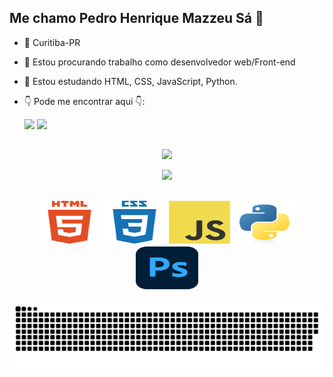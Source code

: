 ## Me chamo Pedro Henrique Mazzeu Sá 🤝

- 📍 Curitiba-PR
- 🔭 Estou procurando trabalho como desenvolvedor web/Front-end
- 🌱 Estou estudando HTML, CSS, JavaScript, Python.
- 👇 Pode me encontrar aqui 👇:
  
  <div>
    <a href="mailto:pedrohenriquemazzeus@gmail.com" target="_blank"><img src="https://img.shields.io/badge/-Email-000?style=for-the-badge&logo=microsoft-outlook&logoColor=65D37E&color:65D37E"></a>
    <a href="https://www.linkedin.com/in/pedro-henrique-mazzeu-sá-486376220" target="_blank"><img src="https://img.shields.io/badge/-LinkedIn-000?style=for-the-badge&logo=linkedin&logoColor=65D37E&color:65D37E"></a>
  </div>
##
<p align="center">
  <picture>
    <source
      srcset="https://github-readme-stats.vercel.app/api?username=PedroMazzeu&show_icons=true&theme=dark&title_color=0500FF&icon_color=0500FF&border_color=0500FF&cache_seconds=1800&card_width=450"
      media="(prefers-color-scheme: dark)"/>
    <source
      srcset="https://github-readme-stats.vercel.app/api?username=PedroMazzeu&show_icons=true&title_color=0500FF&icon_color=0500FF&border_color=0500FF&cache_seconds=1800&card_width=450"
      media="(prefers-color-scheme: light), (prefers-color-scheme: no-preference)"/>
    <img src="https://github-readme-stats.vercel.app/api?username=PedroMazzeu&show_icons=true&title_color=0500FF&icon_color=0500FF&border_color=0500FF&cache_seconds=1800&card_width=450" />
  </picture>
</p>

<p align="center">
  <picture>
    <source
      srcset="https://github-readme-stats.vercel.app/api/top-langs/?username=PedroMazzeu&layout=compact&theme=dark&title_color=0500FF&border_color=0500FF&cache_seconds=1800&card_width=450&card_height=180"
      media="(prefers-color-scheme: dark)"/>
    <source
      srcset="https://github-readme-stats.vercel.app/api/top-langs/?username=PedroMazzeu&layout=compact&title_color=0500FF&border_color=0500FF&cache_seconds=1800&card_width=450&card_height=180"
      media="(prefers-color-scheme: light), (prefers-color-scheme: no-preference)"/>
    <img src="https://github-readme-stats.vercel.app/api/top-langs/?username=PedroMazzeu&layout=compact&title_color=0500FF&border_color=0500FF&cache_seconds=1800&card_width=450&card_height=180" />
  </picture>
</p>

##

<p align="center">
  <img alt="pedro-html" height="70" width="100" src="https://github.com/devicons/devicon/blob/master/icons/html5/html5-plain-wordmark.svg">
  <img alt="pedro-css" height="70" width="100" src="https://github.com/devicons/devicon/blob/master/icons/css3/css3-plain-wordmark.svg">
  <img alt="pedro-JS" height="70" width="100" src="https://github.com/devicons/devicon/blob/master/icons/javascript/javascript-original.svg">
  <img alt="pedro-python" height="70" width="100" src="https://github.com/devicons/devicon/blob/master/icons/python/python-original.svg">
  <img alt="pedro-photoshop" height="70" width="100" src="https://github.com/devicons/devicon/blob/master/icons/photoshop/photoshop-original.svg">
</p>

<picture>
  <source media="(prefers-color-scheme: dark)" srcset="https://raw.githubusercontent.com/PedroMazzeu/PedroMazzeu/output/github-contribution-grid-snake-dark.svg">
  <source media="(prefers-color-scheme: light)" srcset="https://raw.githubusercontent.com/PedroMazzeu/PedroMazzeu/output/github-contribution-grid-snake.svg">
  <img alt="github contribution grid snake animation" src="https://raw.githubusercontent.com/PedroMazzeu/PedroMazzeu/output/github-contribution-grid-snake.svg">
</picture>




